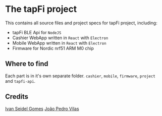 # The tapFi project

This contains all source files and project specs for tapFi project, including:

- tapFi BLE Api for `NodeJS`
- Cashier WebApp written in `React` with `Electron`
- Mobile WebApp written in `React` with `Electron`
- Firmware for Nordic nrf51 ARM M0 chip

## Where to find

Each part is in it's own separate folder. `cashier`, `mobile`, `firmware`, `project` and `tapfi-api`.


## Credits

[Ivan Seidel Gomes](https://github.com/ivanseidel)
[João Pedro Vilas](https://github.com/joaopedrovbs)
